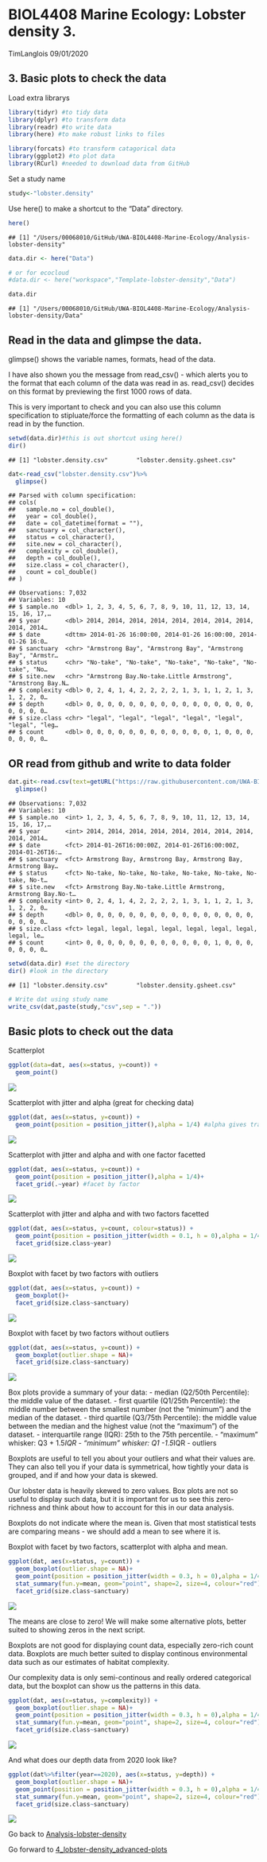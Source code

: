 BIOL4408 Marine Ecology: Lobster density 3.
================
TimLanglois
09/01/2020

## 3\. Basic plots to check the data

Load extra librarys

``` r
library(tidyr) #to tidy data
library(dplyr) #to transform data
library(readr) #to write data
library(here) #to make robust links to files

library(forcats) #to transform catagorical data
library(ggplot2) #to plot data
library(RCurl) #needed to download data from GitHub
```

Set a study name

``` r
study<-"lobster.density"
```

Use here() to make a shortcut to the “Data”
    directory.

``` r
here()
```

    ## [1] "/Users/00068010/GitHub/UWA-BIOL4408-Marine-Ecology/Analysis-lobster-density"

``` r
data.dir <- here("Data")

# or for ecocloud
#data.dir <- here("workspace","Template-lobster-density","Data")

data.dir
```

    ## [1] "/Users/00068010/GitHub/UWA-BIOL4408-Marine-Ecology/Analysis-lobster-density/Data"

## Read in the data and glimpse the data.

glimpse() shows the variable names, formats, head of the data.

I have also shown you the message from read\_csv() - which alerts you to
the format that each column of the data was read in as. read\_csv()
decides on this format by previewing the first 1000 rows of data.

This is very important to check and you can also use this column
specification to stipluate/force the formatting of each column as the
data is read in by the function.

``` r
setwd(data.dir)#this is out shortcut using here()
dir()
```

    ## [1] "lobster.density.csv"        "lobster.density.gsheet.csv"

``` r
dat<-read_csv("lobster.density.csv")%>%
  glimpse()
```

    ## Parsed with column specification:
    ## cols(
    ##   sample.no = col_double(),
    ##   year = col_double(),
    ##   date = col_datetime(format = ""),
    ##   sanctuary = col_character(),
    ##   status = col_character(),
    ##   site.new = col_character(),
    ##   complexity = col_double(),
    ##   depth = col_double(),
    ##   size.class = col_character(),
    ##   count = col_double()
    ## )

    ## Observations: 7,032
    ## Variables: 10
    ## $ sample.no  <dbl> 1, 2, 3, 4, 5, 6, 7, 8, 9, 10, 11, 12, 13, 14, 15, 16, 17,…
    ## $ year       <dbl> 2014, 2014, 2014, 2014, 2014, 2014, 2014, 2014, 2014, 2014…
    ## $ date       <dttm> 2014-01-26 16:00:00, 2014-01-26 16:00:00, 2014-01-26 16:0…
    ## $ sanctuary  <chr> "Armstrong Bay", "Armstrong Bay", "Armstrong Bay", "Armstr…
    ## $ status     <chr> "No-take", "No-take", "No-take", "No-take", "No-take", "No…
    ## $ site.new   <chr> "Armstrong Bay.No-take.Little Armstrong", "Armstrong Bay.N…
    ## $ complexity <dbl> 0, 2, 4, 1, 4, 2, 2, 2, 2, 1, 3, 1, 1, 2, 1, 3, 1, 2, 2, 0…
    ## $ depth      <dbl> 0, 0, 0, 0, 0, 0, 0, 0, 0, 0, 0, 0, 0, 0, 0, 0, 0, 0, 0, 0…
    ## $ size.class <chr> "legal", "legal", "legal", "legal", "legal", "legal", "leg…
    ## $ count      <dbl> 0, 0, 0, 0, 0, 0, 0, 0, 0, 0, 0, 0, 1, 0, 0, 0, 0, 0, 0, 0…

## OR read from github and write to data folder

``` r
dat.git<-read.csv(text=getURL("https://raw.githubusercontent.com/UWA-BIOL4408-Marine-Ecology/Analysis-lobster-density/master/Data/lobster.density.csv"))%>%
  glimpse()
```

    ## Observations: 7,032
    ## Variables: 10
    ## $ sample.no  <int> 1, 2, 3, 4, 5, 6, 7, 8, 9, 10, 11, 12, 13, 14, 15, 16, 17,…
    ## $ year       <int> 2014, 2014, 2014, 2014, 2014, 2014, 2014, 2014, 2014, 2014…
    ## $ date       <fct> 2014-01-26T16:00:00Z, 2014-01-26T16:00:00Z, 2014-01-26T16:…
    ## $ sanctuary  <fct> Armstrong Bay, Armstrong Bay, Armstrong Bay, Armstrong Bay…
    ## $ status     <fct> No-take, No-take, No-take, No-take, No-take, No-take, No-t…
    ## $ site.new   <fct> Armstrong Bay.No-take.Little Armstrong, Armstrong Bay.No-t…
    ## $ complexity <int> 0, 2, 4, 1, 4, 2, 2, 2, 2, 1, 3, 1, 1, 2, 1, 3, 1, 2, 2, 0…
    ## $ depth      <dbl> 0, 0, 0, 0, 0, 0, 0, 0, 0, 0, 0, 0, 0, 0, 0, 0, 0, 0, 0, 0…
    ## $ size.class <fct> legal, legal, legal, legal, legal, legal, legal, legal, le…
    ## $ count      <int> 0, 0, 0, 0, 0, 0, 0, 0, 0, 0, 0, 0, 1, 0, 0, 0, 0, 0, 0, 0…

``` r
setwd(data.dir) #set the directory
dir() #look in the directory
```

    ## [1] "lobster.density.csv"        "lobster.density.gsheet.csv"

``` r
# Write dat using study name
write_csv(dat,paste(study,"csv",sep = "."))
```

## Basic plots to check out the data

Scatterplot

``` r
ggplot(data=dat, aes(x=status, y=count)) + 
  geom_point()
```

![](3_lobster-density_basic-plots-to-check-data_files/figure-gfm/unnamed-chunk-2-1.png)<!-- -->

Scatterplot with jitter and alpha (great for checking data)

``` r
ggplot(dat, aes(x=status, y=count)) + 
  geom_point(position = position_jitter(),alpha = 1/4) #alpha gives transparency
```

![](3_lobster-density_basic-plots-to-check-data_files/figure-gfm/unnamed-chunk-3-1.png)<!-- -->

Scatterplot with jitter and alpha and with one factor facetted

``` r
ggplot(dat, aes(x=status, y=count)) + 
  geom_point(position = position_jitter(),alpha = 1/4)+
  facet_grid(.~year) #facet by factor
```

![](3_lobster-density_basic-plots-to-check-data_files/figure-gfm/unnamed-chunk-4-1.png)<!-- -->

Scatterplot with jitter and alpha and with two factors facetted

``` r
ggplot(dat, aes(x=status, y=count, colour=status)) + 
  geom_point(position = position_jitter(width = 0.1, h = 0),alpha = 1/4)+
  facet_grid(size.class~year)
```

![](3_lobster-density_basic-plots-to-check-data_files/figure-gfm/unnamed-chunk-5-1.png)<!-- -->

Boxplot with facet by two factors with outliers

``` r
ggplot(dat, aes(x=status, y=count)) + 
  geom_boxplot()+
  facet_grid(size.class~sanctuary)
```

![](3_lobster-density_basic-plots-to-check-data_files/figure-gfm/unnamed-chunk-6-1.png)<!-- -->

Boxplot with facet by two factors without outliers

``` r
ggplot(dat, aes(x=status, y=count)) + 
  geom_boxplot(outlier.shape = NA)+
  facet_grid(size.class~sanctuary)
```

![](3_lobster-density_basic-plots-to-check-data_files/figure-gfm/unnamed-chunk-7-1.png)<!-- -->

Box plots provide a summary of your data: - median (Q2/50th Percentile):
the middle value of the dataset. - first quartile (Q1/25th Percentile):
the middle number between the smallest number (not the “minimum”) and
the median of the dataset. - third quartile (Q3/75th Percentile): the
middle value between the median and the highest value (not the
“maximum”) of the dataset. - interquartile range (IQR): 25th to the
75th percentile. - “maximum” whisker: Q3 + 1.5*IQR - “minimum” whisker:
Q1 -1.5*IQR - outliers

Boxplots are useful to tell you about your outliers and what their
values are. They can also tell you if your data is symmetrical, how
tightly your data is grouped, and if and how your data is skewed.

Our lobster data is heavily skewed to zero values. Box plots are not so
useful to display such data, but it is important for us to see this
zero-richness and think about how to account for this in our data
analysis.

Boxplots do not indicate where the mean is. Given that most statistical
tests are comparing means - we should add a mean to see where it is.

Boxplot with facet by two factors, scatterplot with alpha and mean.

``` r
ggplot(dat, aes(x=status, y=count)) + 
  geom_boxplot(outlier.shape = NA)+
  geom_point(position = position_jitter(width = 0.3, h = 0),alpha = 1/4, size=1)+
  stat_summary(fun.y=mean, geom="point", shape=2, size=4, colour="red")+ #adds mean
  facet_grid(size.class~sanctuary)
```

![](3_lobster-density_basic-plots-to-check-data_files/figure-gfm/unnamed-chunk-8-1.png)<!-- -->

The means are close to zero\! We will make some alternative plots,
better suited to showing zeros in the next script.

Boxplots are not good for displaying count data, especially zero-rich
count data. Boxplots are much better suited to display continous
environmental data such as our estimates of habitat complexity.

Our complexity data is only semi-continous and really ordered
categorical data, but the boxplot can show us the patterns in this data.

``` r
ggplot(dat, aes(x=status, y=complexity)) + 
  geom_boxplot(outlier.shape = NA)+
  geom_point(position = position_jitter(width = 0.3, h = 0),alpha = 1/4, size=1)+
  stat_summary(fun.y=mean, geom="point", shape=2, size=4, colour="red")+ #adds mean
  facet_grid(size.class~sanctuary)
```

![](3_lobster-density_basic-plots-to-check-data_files/figure-gfm/unnamed-chunk-9-1.png)<!-- -->

And what does our depth data from 2020 look like?

``` r
ggplot(dat%>%filter(year==2020), aes(x=status, y=depth)) + 
  geom_boxplot(outlier.shape = NA)+
  geom_point(position = position_jitter(width = 0.3, h = 0),alpha = 1/4, size=1)+
  stat_summary(fun.y=mean, geom="point", shape=2, size=4, colour="red")+ #adds mean
  facet_grid(size.class~sanctuary)
```

![](3_lobster-density_basic-plots-to-check-data_files/figure-gfm/unnamed-chunk-10-1.png)<!-- -->

Go back to
[Analysis-lobster-density](https://github.com/UWA-BIOL4408-Marine-Ecology/Analysis-lobster-density/blob/master/README.md)

Go forward to
[4\_lobster-density\_advanced-plots](https://github.com/UWA-BIOL4408-Marine-Ecology/Analysis-lobster-density/blob/master/4_lobster-density_advanced-plots.md)
